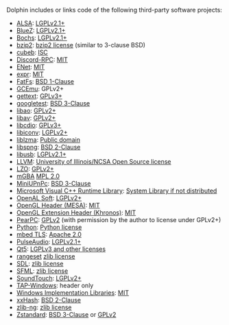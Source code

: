 Dolphin includes or links code of the following third-party software projects:

- [ALSA](http://www.alsa-project.org/):
   [LGPLv2.1+](http://git.alsa-project.org/?p=alsa-lib.git;a=blob;f=COPYING)
- [BlueZ](http://www.bluez.org/):
   [LGPLv2.1+](https://git.kernel.org/cgit/bluetooth/bluez.git/tree/COPYING.LIB)
- [Bochs](http://bochs.sourceforge.net/):
   [LGPLv2.1+](http://bochs.sourceforge.net/cgi-bin/lxr/source/COPYING)
- [bzip2](https://www.sourceware.org/bzip2/):
   [bzip2 license](https://www.sourceware.org/git/?p=bzip2.git;a=blob;f=LICENSE;hb=HEAD) (similar to 3-clause BSD)
- [cubeb](https://github.com/kinetiknz/cubeb):
   [ISC](https://github.com/kinetiknz/cubeb/blob/master/LICENSE)
- [Discord-RPC](https://github.com/discordapp/discord-rpc):
   [MIT](https://github.com/discordapp/discord-rpc/blob/master/LICENSE)
- [ENet](http://enet.bespin.org/):
   [MIT](http://enet.bespin.org/License.html)
- [expr](https://github.com/zserge/expr):
   [MIT](https://github.com/zserge/expr/blob/master/LICENSE)
- [FatFs](http://elm-chan.org/fsw/ff/00index_e.html):
   [BSD 1-Clause](http://elm-chan.org/fsw/ff/doc/appnote.html#license)
- [GCEmu](http://sourceforge.net/projects/gcemu-project/):
   GPLv2+
- [gettext](https://www.gnu.org/software/gettext/):
   [GPLv3+](http://git.savannah.gnu.org/cgit/gettext.git/tree/COPYING)
- [googletest](https://github.com/google/googletest):
   [BSD 3-Clause](https://github.com/google/googletest/blob/master/LICENSE)
- [libao](https://www.xiph.org/ao/):
   [GPLv2+](https://trac.xiph.org/browser/trunk/ao/README)
- [libav](https://libav.org/):
   [GPLv2+](https://libav.org/legal.html)
- [libcdio](https://www.gnu.org/software/libcdio/):
   [GPLv3+](http://git.savannah.gnu.org/gitweb/?p=libcdio.git;a=blob_plain;f=COPYING)
- [libiconv](https://www.gnu.org/software/libiconv/):
   [LGPLv2+](http://git.savannah.gnu.org/cgit/libiconv.git/tree/COPYING.LIB)
- [liblzma](https://tukaani.org/xz/):
   [Public domain](https://git.tukaani.org/?p=xz.git;a=blob_plain;f=COPYING;hb=HEAD)
- [libspng](https://github.com/randy408/libspng):
   [BSD 2-Clause](https://github.com/randy408/libspng/blob/master/LICENSE)
- [libusb](http://libusb.info/):
   [LGPLv2.1+](https://github.com/libusb/libusb/blob/master/COPYING)
- [LLVM](http://llvm.org/):
   [University of Illinois/NCSA Open Source license](http://llvm.org/docs/DeveloperPolicy.html#license)
- [LZO](http://www.oberhumer.com/opensource/lzo/):
   [GPLv2+](http://www.oberhumer.com/opensource/gpl.html)
- [mGBA](http://mgba.io)
   [MPL 2.0](https://github.com/mgba-emu/mgba/blob/master/LICENSE)
- [MiniUPnPc](http://miniupnp.free.fr/):
   [BSD 3-Clause](https://github.com/miniupnp/miniupnp/blob/master/miniupnpc/LICENSE)
- [Microsoft Visual C++ Runtime Library](http://www.microsoft.com/en-us/download/details.aspx?id=40784):
   [System Library if not distributed](https://www.gnu.org/licenses/gpl-faq.html#WindowsRuntimeAndGPL)
- [OpenAL Soft](http://kcat.strangesoft.net/openal.html):
   [LGPLv2+](http://repo.or.cz/w/openal-soft.git/blob/HEAD:/COPYING)
- [OpenGL Header (MESA)](http://mesa3d.org/):
   [MIT](http://cgit.freedesktop.org/mesa/mesa/tree/include/GL/gl.h)
- [OpenGL Extension Header (Khronos)](https://www.opengl.org/registry/#headers):
   [MIT](https://www.opengl.org/registry/api/GL/glext.h)
- [PearPC](http://pearpc.sourceforge.net/):
   [GPLv2](http://pearpc.cvs.sourceforge.net/viewvc/pearpc/pearpc/COPYING?view=markup) (with permission by the author to license under GPLv2+)
- [Python](https://www.python.org/):
   [Python license](https://github.com/python/cpython/blob/master/LICENSE)
- [mbed TLS](https://tls.mbed.org/):
   [Apache 2.0](https://github.com/ARMmbed/mbedtls/blob/development/LICENSE)
- [PulseAudio](http://www.freedesktop.org/wiki/Software/PulseAudio/):
   [LGPLv2.1+](http://cgit.freedesktop.org/pulseaudio/pulseaudio/tree/LICENSE)
- [Qt5](http://qt-project.org/):
   [LGPLv3 and other licenses](http://doc.qt.io/qt-5/licensing.html)
- [rangeset](https://github.com/AdmiralCurtiss/rangeset)
   [zlib license](https://github.com/AdmiralCurtiss/rangeset/blob/master/LICENSE)
- [SDL](https://www.libsdl.org/):
   [zlib license](http://hg.libsdl.org/SDL/file/tip/COPYING.txt)
- [SFML](http://www.sfml-dev.org/):
   [zlib license](http://www.sfml-dev.org/license.php)
- [SoundTouch](http://www.surina.net/soundtouch/):
   [LGPLv2+](http://www.surina.net/soundtouch/license.html)
- [TAP-Windows](https://openvpn.net/):
   header only
- [Windows Implementation Libraries](https://github.com/microsoft/wil):
   [MIT](https://github.com/microsoft/wil/blob/master/LICENSE)
- [xxHash](https://github.com/Cyan4973/xxHash):
   [BSD 2-Clause](https://github.com/Cyan4973/xxHash/blob/master/LICENSE)
- [zlib-ng](https://github.com/zlib-ng/zlib-ng):
   [zlib license](https://github.com/zlib-ng/zlib-ng/blob/develop/LICENSE.md)
- [Zstandard](https://facebook.github.io/zstd/):
   [BSD 3-Clause](https://github.com/facebook/zstd/blob/dev/LICENSE) or [GPLv2](https://github.com/facebook/zstd/blob/dev/COPYING)
